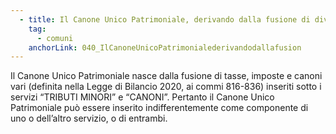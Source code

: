 ```yaml
---
  - title: Il Canone Unico Patrimoniale, derivando dalla fusione di diverse imposte e canoni precedenti, indicati come componenti sia del servizio “TRIBUTI MINORI” che del servizio “CANONI” all’interno degli Avvisi 1.2 dedicati ai Comuni, in quale delle due categorie deve essere indicato?
    tag:
      - comuni
    anchorLink: 040_IlCanoneUnicoPatrimonialederivandodallafusion
---
```


Il Canone Unico Patrimoniale nasce dalla fusione di tasse, imposte e canoni vari (definita nella Legge di Bilancio 2020, ai commi 816-836) inseriti sotto i servizi “TRIBUTI MINORI” e “CANONI”. Pertanto il Canone Unico Patrimoniale può essere inserito indifferentemente come componente di uno o dell’altro servizio, o di entrambi.
